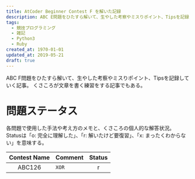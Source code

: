 ```yaml
---
title: AtCoder Beginner Contest F を解いた記録
description: ABC E問題をひたすら解いて、生やした考察やミスりポイント、Tipsを記録していく記事...
tags:
  - 競技プログラミング
  - 雑記
  - Python3
  - Ruby
created_at: 1970-01-01
updated_at: 2019-05-21
draft: true
---
```


ABC F問題をひたすら解いて、生やした考察やミスりポイント、Tipsを記録していく記事。
くさころが文章を書く練習をする記事でもある。


# 問題ステータス
各問題で使用した手法や考え方のメモと、くさころの個人的な解答状況。
Statusは「o: 完全に理解した」、「r: 解いたけど要復習」、「x: まったくわからない」を意味する。

|Contest Name|Comment|Status|
|:----:|----|:----:|
|ABC126|`XOR`|r|